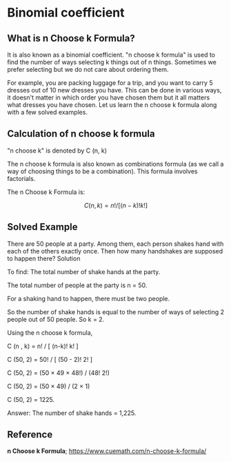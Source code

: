 # Binomial coefficient

## What is n Choose k Formula?

It is also known as a binomial coefficient. "n choose k formula" is used to find the number of ways selecting k things out of n things. Sometimes we prefer selecting but we do not care about ordering them. 

For example, you are packing luggage for a trip, and you want to carry 5 dresses out of 10 new dresses you have. This can be done in various ways, it doesn't matter in which order you have chosen them but it all matters what dresses you have chosen. Let us learn the n choose k formula along with a few solved examples.

## Calculation of n choose k formula

"n choose k" is denoted by C (n, k) 

The n choose k formula is also known as combinations formula (as we call a way of choosing things to be a combination). This formula involves factorials.

The n Choose k Formula is:

$$
C (n , k) = n! / [ (n-k)! k! ]
$$

## Solved Example

There are 50 people at a party. Among them, each person shakes hand with each of the others exactly once. Then how many handshakes are supposed to happen there?
Solution

To find: The total number of shake hands at the party.

The total number of people at the party is n = 50.

For a shaking hand to happen, there must be two people.

So the number of shake hands is equal to the number of ways of selecting 2 people out of 50 people. So k = 2.

Using the n choose k formula,

C (n , k) = n! / [ (n-k)! k! ]

C (50, 2) = 50! / [ (50 - 2)! 2! ]

C (50, 2) = (50 × 49 × 48!) / (48! 2!)

C (50, 2) = (50 × 49) / (2 × 1)

C (50, 2) = 1225.

Answer: The number of shake hands = 1,225.

## Reference
**n Choose k Formula**; https://www.cuemath.com/n-choose-k-formula/




